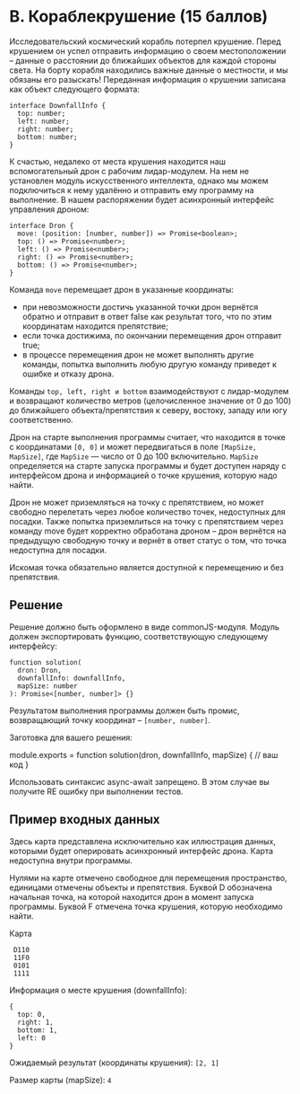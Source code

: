 # B. Кораблекрушение (15 баллов)

Исследовательский космический корабль потерпел крушение. Перед крушением он успел отправить информацию о своем местоположении – данные о расстоянии до ближайших объектов для каждой стороны света. На борту корабля находились важные данные о местности, и мы обязаны его разыскать! Переданная информация о крушении записана как объект следующего формата:

```
interface DownfallInfo {
  top: number;
  left: number;
  right: number;
  bottom: number;
}
```

К счастью, недалеко от места крушения находится наш вспомогательный дрон c рабочим лидар-модулем. На нем не установлен модуль искусственного интеллекта, однако мы можем подключиться к нему удалённо и отправить ему программу на выполнение. В нашем распоряжении будет асинхронный интерфейс управления дроном:

```
interface Dron {
  move: (position: [number, number]) => Promise<boolean>;
  top: () => Promise<number>;
  left: () => Promise<number>;
  right: () => Promise<number>;
  bottom: () => Promise<number>;
}
```

Команда `move` перемещает дрон в указанные координаты:
- при невозможности достичь указанной точки дрон вернётся обратно и отправит в ответ false как результат того, что по этим координатам находится препятствие;
- если точка достижима, по окончании перемещения дрон отправит true;
- в процессе перемещения дрон не может выполнять другие команды, попытка выполнить любую другую команду приведет к ошибке и отказу дрона.

Команды `top, left, right и bottom` взаимодействуют с лидар-модулем и возвращают количество метров (целочисленное значение от 0 до 100) до ближайшего объекта/препятствия к северу, востоку, западу или югу соответственно.

Дрон на старте выполнения программы считает, что находится в точке с координатами `[0, 0]` и может передвигаться в поле `[MapSize, MapSize]`, где `MapSize` — число от 0 до 100 включительно. `MapSize` определяется на старте запуска программы и будет доступен наряду с интерфейсом дрона и информацией о точке крушения, которую надо найти.

Дрон не может приземляться на точку с препятствием, но может свободно перелетать через любое количество точек, недоступных для посадки. Также попытка приземлиться на точку с препятствием через команду move будет корректно обработана дроном – дрон вернётся на предыдущую свободную точку и вернёт в ответ статус о том, что точка недоступна для посадки.

Искомая точка обязательно является доступной к перемещению и без препятствия.

## Решение

Решение должно быть оформлено в виде commonJS-модуля. Модуль должен экспортировать функцию, соответствующую следующему интерфейсу:

```
function solution(
  dron: Dron, 
  downfallInfo: downfallInfo, 
  mapSize: number
): Promise<[number, number]> {}
```

Результатом выполнения программы должен быть промис, возвращающий точку координат – `[number, number]`.

Заготовка для вашего решения:

module.exports = function solution(dron, downfallInfo, mapSize) {
  // ваш код
}

Использовать синтаксис async-await запрещено. В этом случае вы получите RE ошибку при выполнении тестов.

## Пример входных данных

Здесь карта представлена исключительно как иллюстрация данных, которыми будет оперировать асинхронный интерфейс дрона. Карта недоступна внутри программы.

Нулями на карте отмечено свободное для перемещения пространство, единицами отмечены объекты и препятствия. Буквой D обозначена начальная точка, на которой находится дрон в момент запуска программы. Буквой F отмечена точка крушения, которую необходимо найти.

Карта
```
 D110  
 11F0 
 0101
 1111
```

Информация о месте крушения (downfallInfo):
```
{
  top: 0,
  right: 1,
  bottom: 1,
  left: 0
}
```

Ожидаемый результат (координаты крушения): `[2, 1]`

Размер карты (mapSize): `4`